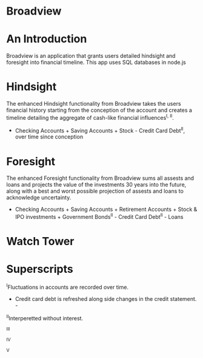 # Broadview

# An Introduction
Broadview is an application that grants users detailed hindsight and foresight into financial timeline.
This app uses SQL databases in node.js

# Hindsight
The enhanced Hindsight functionality from Broadview takes the users financial history starting from the conception of the account and creates a timeline detailing the aggregate of cash-like financial influences<sup>I, II</sup>.

- Checking Accounts + Saving Accounts + Stock - Credit Card Debt<sup>II</sup>, over time since conception

# Foresight
The enhanced Foresight functionality from Broadview sums all assests and loans and projects the value of the investments 30 years into the future, along with a best and worst possible projection of assests and loans to acknowledge uncertainty. 

- Checking Accounts + Saving Accounts + Retirement Accounts + Stock & IPO investments + Government Bonds<sup>II</sup> - Credit Card Debt<sup>II</sup> - Loans

# Watch Tower


# Superscripts
<sup>I</sup>Fluctuations in accounts are recorded over time.
- Credit card debt is refreshed along side changes in the credit statement. -

<sup>II</sup>Interperetted without interest.

<sup>III</sup>

<sup>IV</sup>

<sup>V</sup>
